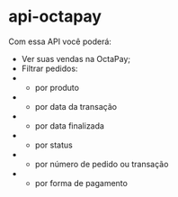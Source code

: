 # api-octapay

Com essa API você poderá:

- Ver suas vendas na OctaPay;
- Filtrar pedidos:
- - por produto
- - por data da transação
- - por data finalizada
- - por status
- - por número de pedido ou transação
- - por forma de pagamento
